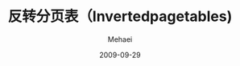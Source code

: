 ---
layout:     post
title:      反转分页表（Invertedpagetables)
subtitle:   
date:       2009-09-29
author:     Mehaei
header-img: img/post-bg-miui-ux.jpg
catalog: true
tags:
    - python
---